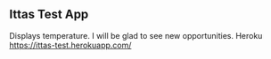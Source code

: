 Ittas Test App
--------------
Displays temperature. I will be glad to see new opportunities.
Heroku https://ittas-test.herokuapp.com/